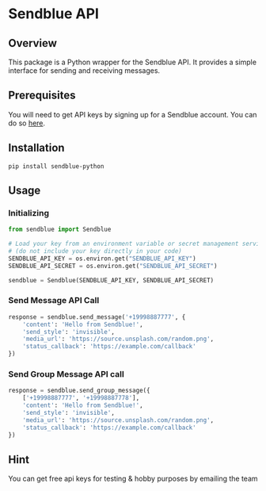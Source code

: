 # Sendblue API

## Overview

This package is a Python wrapper for the Sendblue API. It provides a simple interface for sending and receiving messages.

## Prerequisites

You will need to get API keys by signing up for a Sendblue account. You can do so [here](https://sendblue.co/).

## Installation

`pip install sendblue-python`

## Usage

### Initializing

```python
from sendblue import Sendblue

# Load your key from an environment variable or secret management service
# (do not include your key directly in your code)
SENDBLUE_API_KEY = os.environ.get("SENDBLUE_API_KEY")
SENDBLUE_API_SECRET = os.environ.get("SENDBLUE_API_SECRET")

sendblue = Sendblue(SENDBLUE_API_KEY, SENDBLUE_API_SECRET)
```

### Send Message API Call

```python
response = sendblue.send_message('+19998887777', {
    'content': 'Hello from Sendblue!',
    'send_style': 'invisible',
    'media_url': 'https://source.unsplash.com/random.png',
    'status_callback': 'https://example.com/callback'
})
```

### Send Group Message API call

```python
response = sendblue.send_group_message({
    ['+19998887777', '+19998887778'],
    'content': 'Hello from Sendblue!',
    'send_style': 'invisible',
    'media_url': 'https://source.unsplash.com/random.png',
    'status_callback': 'https://example.com/callback'
})
```

## Hint

You can get free api keys for testing & hobby purposes by emailing the team

